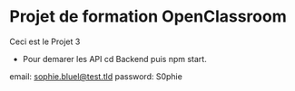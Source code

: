 # Projet de formation OpenClassroom
Ceci est le Projet 3
* Pour demarer les API cd Backend puis npm start.

email: sophie.bluel@test.tld
password: S0phie
